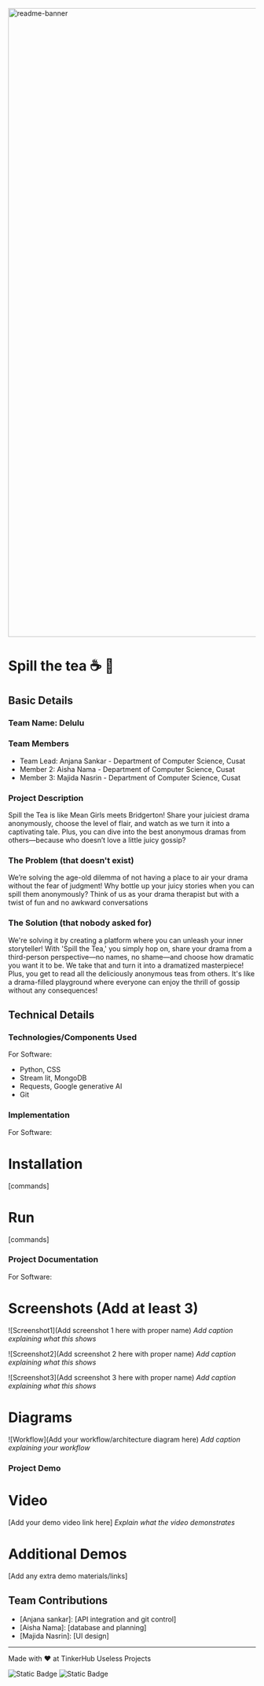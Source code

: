 <img width="1280" alt="readme-banner" src="https://github.com/user-attachments/assets/35332e92-44cb-425b-9dff-27bcf1023c6c">

# Spill the tea ☕ 🎯


## Basic Details
### Team Name: Delulu


### Team Members
- Team Lead: Anjana Sankar - Department of Computer Science, Cusat
- Member 2: Aisha Nama - Department of Computer Science, Cusat
- Member 3: Majida Nasrin - Department of Computer Science, Cusat

### Project Description
Spill the Tea is like Mean Girls meets Bridgerton! Share your juiciest drama anonymously, choose the level of flair, and watch as we turn it into a captivating tale. Plus, you can dive into the best anonymous dramas from others—because who doesn’t love a little juicy gossip?

### The Problem (that doesn't exist)
We’re solving the age-old dilemma of not having a place to air your drama without the fear of judgment! Why bottle up your juicy stories when you can spill them anonymously? Think of us as your drama therapist but with a twist of fun and no awkward conversations

### The Solution (that nobody asked for)
We're solving it by creating a platform where you can unleash your inner storyteller! With 'Spill the Tea,' you simply hop on, share your drama from a third-person perspective—no names, no shame—and choose how dramatic you want it to be. We take that and turn it into a dramatized masterpiece! Plus, you get to read all the deliciously anonymous teas from others. It's like a drama-filled playground where everyone can enjoy the thrill of gossip without any consequences!

## Technical Details
### Technologies/Components Used
For Software:
- Python, CSS
- Stream lit, MongoDB
- Requests, Google generative AI
- Git


### Implementation
For Software:
# Installation
[commands]

# Run
[commands]

### Project Documentation
For Software:

# Screenshots (Add at least 3)
![Screenshot1](Add screenshot 1 here with proper name)
*Add caption explaining what this shows*

![Screenshot2](Add screenshot 2 here with proper name)
*Add caption explaining what this shows*

![Screenshot3](Add screenshot 3 here with proper name)
*Add caption explaining what this shows*

# Diagrams
![Workflow](Add your workflow/architecture diagram here)
*Add caption explaining your workflow*


### Project Demo
# Video
[Add your demo video link here]
*Explain what the video demonstrates*

# Additional Demos
[Add any extra demo materials/links]

## Team Contributions
- [Anjana sankar]: [API integration and git control]
- [Aisha Nama]: [database and planning]
- [Majida Nasrin]: [UI design]

---
Made with ❤️ at TinkerHub Useless Projects 

![Static Badge](https://img.shields.io/badge/TinkerHub-24?color=%23000000&link=https%3A%2F%2Fwww.tinkerhub.org%2F)
![Static Badge](https://img.shields.io/badge/UselessProject--24-24?link=https%3A%2F%2Fwww.tinkerhub.org%2Fevents%2FQ2Q1TQKX6Q%2FUseless%2520Projects)




